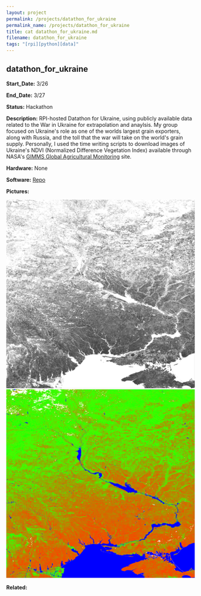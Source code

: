 ```yaml
---
layout: project
permalink: /projects/datathon_for_ukraine
permalink_name: /projects/datathon_for_ukraine
title: cat datathon_for_ukraine.md
filename: datathon_for_ukraine
tags: "[rpi][python][data]"
---
```

## datathon_for_ukraine

**Start_Date:** 3/26

**End_Date:** 3/27

**Status:** Hackathon

**Description:** RPI-hosted Datathon for Ukraine, using publicly available data related to the War in Ukraine for extrapolation and anaylsis. My group focused on Ukraine's role as one of the worlds largest grain exporters, along with Russia, and the toll that the war will take on the world's grain supply. Personally, I used the time writing scripts to download images of Ukraine's NDVI (Normalized Difference Vegetation Index) available through NASA's [GIMMS Global Agricultural Monitoring](https://glam1.gsfc.nasa.gov/) site.

**Hardware:** None

**Software:** [Repo](https://github.com/ITWS-Hackathon/Grain_production_Ukraine)

**Pictures:**

![Ukraine_Satellite_Grayscale](/assets/images/ukraine_sat_gray.png)
![Ukraine_Satellite](/assets/images/ukraine_sat.png)

**Related:**

